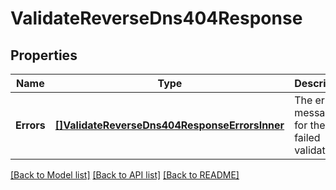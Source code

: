 # ValidateReverseDns404Response

## Properties

Name | Type | Description | Notes
------------ | ------------- | ------------- | -------------
**Errors** | [**[]ValidateReverseDns404ResponseErrorsInner**](ValidateReverseDns404ResponseErrorsInner.md) | The error messages for the failed validation. |

[[Back to Model list]](../README.md#documentation-for-models) [[Back to API list]](../README.md#documentation-for-api-endpoints) [[Back to README]](../README.md)



